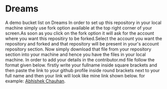 # Dreams
A demo bucket list on Dreams
In order to set up this repository in your local machine simply use fork option available at the top right corner of your screen.As soon as you click on the fork option it will ask for the account where you want this repositiry to be forked.Select the account you want the repository and forked and that repository will be present in your's account repository section.
Now simply download that file from your repository section into your machine and hence you have the files in your local machine.
In order to add your details in the contributor.md file follow the format given below.
firstly write your fullname inside square brackets and then paste the link to your github profile inside round brackets next to your full name and then your link will look like mine link shown below.
for example: [Abhishek Chauhan](https://github.com/abhi8953).
  
